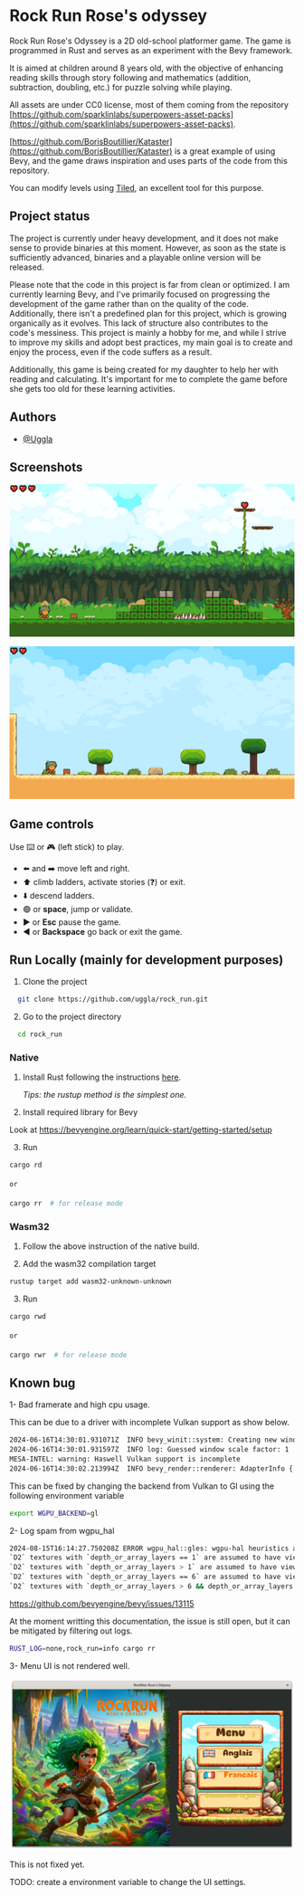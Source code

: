# Rock Run Rose's odyssey

Rock Run Rose's Odyssey is a 2D old-school platformer game. The game is
programmed in Rust and serves as an experiment with the Bevy framework.

It is aimed at children around 8 years old, with the objective of enhancing
reading skills through story following and mathematics (addition, subtraction,
doubling, etc.) for puzzle solving while playing.

All assets are under CC0 license, most of them coming from the repository
[https://github.com/sparklinlabs/superpowers-asset-packs](https://github.com/sparklinlabs/superpowers-asset-packs).

[https://github.com/BorisBoutillier/Kataster](https://github.com/BorisBoutillier/Kataster)
is a great example of using Bevy, and the game draws inspiration and uses
parts of the code from this repository.

You can modify levels using [Tiled](https://www.mapeditor.org/), an excellent tool for this purpose.

## Project status

The project is currently under heavy development, and it does not make
sense to provide binaries at this moment. However, as soon as the state
is sufficiently advanced, binaries and a playable online version will
be released.

Please note that the code in this project is far from clean or
optimized. I am currently learning Bevy, and I've primarily focused
on progressing the development of the game rather than on the quality
of the code. Additionally, there isn't a predefined plan for this
project, which is growing organically as it evolves. This lack of
structure also contributes to the code's messiness. This project is
mainly a hobby for me, and while I strive to improve my skills and
adopt best practices, my main goal is to create and enjoy the process,
even if the code suffers as a result.

Additionally, this game is being created for my daughter to help her with
reading and calculating. It's important for me to complete the game before
she gets too old for these learning activities.

## Authors

- [@Uggla](https://www.github.com/Uggla)

## Screenshots

![screenshot](images/screenshot-01.png)

![screenshot](images/screenshot-02.png)

## Game controls

Use ⌨️ or 🎮 (left stick) to play.

- ⬅️ and ➡️ move left and right.
- ⬆️ climb ladders, activate stories (❓️) or exit.
- ⬇️ descend ladders.
- 🟢 or **space**, jump or validate.
- ▶️ or **Esc** pause the game.
- ◀️ or **Backspace** go back or exit the game.

## Run Locally (mainly for development purposes)

1. Clone the project

```bash
  git clone https://github.com/uggla/rock_run.git
```

2. Go to the project directory

```bash
  cd rock_run
```

### Native

1. Install Rust following the instructions [here](https://www.rust-lang.org/fr/learn/get-started).

   _Tips: the rustup method is the simplest one._

2. Install required library for Bevy

Look at https://bevyengine.org/learn/quick-start/getting-started/setup

3. Run

```bash
cargo rd

or

cargo rr  # for release mode
```

### Wasm32

1. Follow the above instruction of the native build.

2. Add the wasm32 compilation target

```bash
rustup target add wasm32-unknown-unknown
```

3. Run

```bash
cargo rwd

or

cargo rwr  # for release mode
```

## Known bug

1- Bad framerate and high cpu usage.

This can be due to a driver with incomplete Vulkan support as show below.

```bash
2024-06-16T14:30:01.931071Z  INFO bevy_winit::system: Creating new window "RockRun: Rose's Odyssey" (0v1)
2024-06-16T14:30:01.931597Z  INFO log: Guessed window scale factor: 1
MESA-INTEL: warning: Haswell Vulkan support is incomplete
2024-06-16T14:30:02.213994Z  INFO bevy_render::renderer: AdapterInfo { name: "llvmpipe (LLVM 18.1.6, 256 bits)", vendor: 65541, device: 0, device_type: Cpu, driver: "llvmpipe", driver_info: "Mesa 24.1.1 (LLVM 18.1.6)", backend: Vulkan }
```

This can be fixed by changing the backend from Vulkan to Gl using the following environment variable

```bash
export WGPU_BACKEND=gl
```

2- Log spam from wgpu_hal

```bash
2024-08-15T16:14:27.750208Z ERROR wgpu_hal::gles: wgpu-hal heuristics assumed that the view dimension will be equal to `Cube` rather than `CubeArray`.
`D2` textures with `depth_or_array_layers == 1` are assumed to have view dimension `D2`
`D2` textures with `depth_or_array_layers > 1` are assumed to have view dimension `D2Array`
`D2` textures with `depth_or_array_layers == 6` are assumed to have view dimension `Cube`
`D2` textures with `depth_or_array_layers > 6 && depth_or_array_layers % 6 == 0` are assumed to have view dimension `CubeArray`
```

https://github.com/bevyengine/bevy/issues/13115

At the moment writting this documentation, the issue is still open, but it can be mitigated by filtering out logs.

```bash
RUST_LOG=none,rock_run=info cargo rr
```

3- Menu UI is not rendered well.

![screenshot](images/menu-failure-01.png)

This is not fixed yet.

TODO: create a environment variable to change the UI settings.

